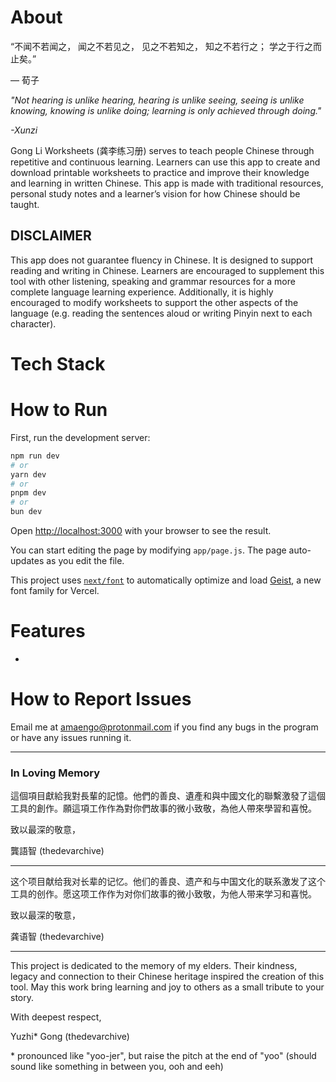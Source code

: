 # About 

“不闻不若闻之，
闻之不若见之，
见之不若知之，
知之不若行之；
学之于行之而止矣。”

— 荀子

*"Not hearing is unlike hearing, 
hearing is unlike seeing, 
seeing is unlike knowing,
knowing is unlike doing;
learning is only achieved through doing."*

*\-Xunzi*

Gong Li Worksheets (龚李练习册) serves to teach people Chinese through repetitive and continuous learning. Learners can use this app to create and download printable worksheets to practice and improve their knowledge and learning in written Chinese. This app is made with traditional resources, personal study notes and a learner’s vision for how Chinese should be taught. 

## DISCLAIMER

This app does not guarantee fluency in Chinese. It is designed to support reading and writing in Chinese. Learners are encouraged to supplement this tool with other listening, speaking and grammar resources for a more complete language learning experience. Additionally, it is highly encouraged to modify worksheets to support the other aspects of the language (e.g. reading the sentences aloud or writing Pinyin next to each character). 

# Tech Stack 

# How to Run

First, run the development server:

```bash
npm run dev
# or
yarn dev
# or
pnpm dev
# or
bun dev
```

Open [http://localhost:3000](http://localhost:3000) with your browser to see the result.

You can start editing the page by modifying `app/page.js`. The page auto-updates as you edit the file.

This project uses [`next/font`](https://nextjs.org/docs/app/building-your-application/optimizing/fonts) to automatically optimize and load [Geist](https://vercel.com/font), a new font family for Vercel.

# Features

*

# How to Report Issues
Email me at amaengo@protonmail.com if you find any bugs in the program or have any issues running it.

---

### In Loving Memory

這個項目獻給我對長輩的記憶。他們的善良、遺產和與中國文化的聯繫激發了這個工具的創作。願這項工作作為對你們故事的微小致敬，為他人帶來學習和喜悅。

致以最深的敬意，

龔語智 (thedevarchive)

---

这个项目献给我对长辈的记忆。他们的善良、遗产和与中国文化的联系激发了这个工具的创作。愿这项工作作为对你们故事的微小致敬，为他人带来学习和喜悦。

致以最深的敬意，

龚语智 (thedevarchive)

---

This project is dedicated to the memory of my elders. Their kindness, legacy and connection to their Chinese heritage inspired the creation of this tool. May this work bring learning and joy to others as a small tribute to your story.

With deepest respect, 

Yuzhi\* Gong (thedevarchive)

\* pronounced like "yoo-jer", but raise the pitch at the end of "yoo" (should sound like something in between you, ooh and eeh)
